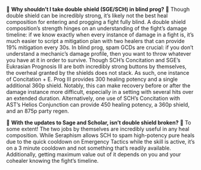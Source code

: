 🔹 **Why shouldn’t I take double shield (SGE/SCH) in blind prog?** 🔹
Though double shield can be incredibly strong, it’s likely not the best heal composition for entering and progging a fight fully blind. A double shield composition’s strength hinges on an understanding of the fight’s damage timeline: if we know exactly when every instance of damage in a fight is, it’s much easier to script a mitigation plan with two healers that can provide 19% mitigation every 30s. In blind prog, spam GCDs are crucial: if you don’t understand a mechanic’s damage profile, then you want to throw whatever you have at it in order to survive. Though SCH’s Concitation and SGE’s Eukrasian Prognosis III are both incredibly strong buttons by themselves, the overheal granted by the shields does not stack. As such, one instance of Concitation + E. Prog III provides 300 healing potency and a single additional 360p shield. Notably, this can make recovery before or after the damage instance more difficult, especially in a setting with several hits over an extended duration. Alternatively, one use of SCH’s Concitation with AST’s Helios Conjunction can provide 450 healing potency, a 360p shield, and an 875p party regen.

🔹 **With the updates to Sage and Scholar, isn’t double shield broken?** 🔹
To some extent! The two jobs by themselves are incredibly useful in any heal composition. While Seraphism allows SCH to spam high-potency pure heals due to the quick cooldown on Emergency Tactics while the skill is active, it’s on a 3 minute cooldown and not something that’s readily available. Additionally, getting maximum value out of it depends on you and your cohealer knowing the fight’s timeline.
